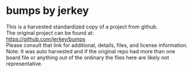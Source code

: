
# bumps by jerkey  
This is a harvested standardized copy of a project from github.  
The original project can be found at:  
https://github.com/jerkey/bumps  
Please consult that link for additional, details, files, and license information.  
Note: It was auto harvested and if the original repo had more than one board file or anything out of the ordinary the files here are likely not representative.  
    